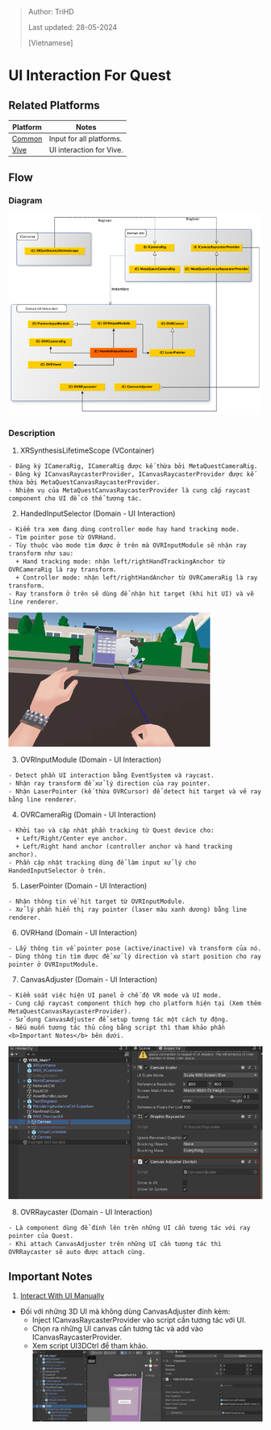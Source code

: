 > Author: TriHD
> 
> Last updated: 28-05-2024
> 
> [Vietnamese]
# UI Interaction For Quest

## Related Platforms
Platform   |Notes       
----------------|------------
[Common](../Input.md)|Input for all platforms.
[Vive](./UI_Interaction_Vive.md)|UI interaction for Vive.

## Flow
### Diagram
![0-UI_Interaction_Diagram](../../../Images/Input/Quest/0-UI_Interaction_Diagram.png)

### Description
1. XRSynthesisLifetimeScope (VContainer)
````
- Đăng ký ICameraRig, ICameraRig được kế thừa bởi MetaQuestCameraRig.
- Đăng ký ICanvasRaycasterProvider, ICanvasRaycasterProvider được kế thừa bởi MetaQuestCanvasRaycasterProvider.
- Nhiệm vụ của MetaQuestCanvasRaycasterProvider là cung cấp raycast component cho UI để có thể tương tác.
````

2. HandedInputSelector (Domain - UI Interaction)
````
- Kiểm tra xem đang dùng controller mode hay hand tracking mode.
- Tìm pointer pose từ OVRHand.
- Tùy thuộc vào mode tìm được ở trên mà OVRInputModule sẽ nhận ray transform như sau:
  + Hand tracking mode: nhận left/rightHandTrackingAnchor từ OVRCameraRig là ray transform.
  + Controller mode: nhận left/rightHandAnchor từ OVRCameraRig là ray transform.
- Ray transform ở trên sẽ dùng để nhận hit target (khi hit UI) và vẽ line renderer.
````
![1-UI_Interaction_1_HandleInputSelector](../../../Images/Input/Quest/1-UI_Interaction_1_HandleInputSelector.png)

3. OVRInputModule (Domain - UI Interaction)
````
- Detect phần UI interaction bằng EventSystem và raycast.
- Nhận ray transform để xử lý direction của ray pointer.
- Nhận LaserPointer (kế thừa OVRCursor) để detect hit target và vẽ ray bằng line renderer.  
````

4. OVRCameraRig (Domain - UI Interaction)
````
- Khởi tạo và cập nhật phần tracking từ Quest device cho:
  + Left/Right/Center eye anchor.
  + Left/Right hand anchor (controller anchor và hand tracking anchor).
- Phần cập nhật tracking dùng để làm input xử lý cho HandedInputSelector ở trên.
````

5. LaserPointer (Domain - UI Interaction)
````
- Nhận thông tin về hit target từ OVRInputModule.
- Xử lý phần hiển thị ray pointer (laser màu xanh dương) bằng line renderer.
````

6. OVRHand (Domain - UI Interaction)
````
- Lấy thông tin về pointer pose (active/inactive) và transform của nó.
- Dùng thông tin tìm được để xử lý direction và start position cho ray pointer ở OVRInputModule.
````

7. CanvasAdjuster (Domain - UI Interaction)
````
- Kiểm soát việc hiện UI panel ở chế độ VR mode và UI mode.
- Cung cấp raycast component thích hợp cho platform hiện tại (Xem thêm MetaQuestCanvasRaycasterProvider).
- Sử dụng CanvasAdjuster để setup tương tác một cách tự động.
- Nếu muốn tương tác thủ công bằng script thì tham khảo phần <b>Important Notes</b> bên dưới.
````
![1-UI_Interaction_2_CanvasAdjuster](../../../Images/Input/Quest/1-UI_Interaction_2_CanvasAdjuster.png)

8. OVRRaycaster (Domain - UI Interaction)
````
- Là component dùng để đính lên trên những UI cần tương tác với ray pointer của Quest.
- Khi attach CanvasAdjuster trên những UI cần tương tác thì OVRRaycaster sẽ auto được attach cùng.
````

## Important Notes
1. <ins>Interact With UI Manually
- Đối với những 3D UI mà không dùng CanvasAdjuster đính kèm:
  - Inject ICanvasRaycasterProvider vào script cần tương tác với UI.
  - Chọn ra những UI canvas cần tương tác và add vào ICanvasRaycasterProvider.
  - Xem script UI3DCtrl để tham khảo.
![2-UI_Interaction_1_ManuallyInteraction](../../../Images/Input/Quest/2-UI_Interaction_1_ManuallyInteraction.png)
